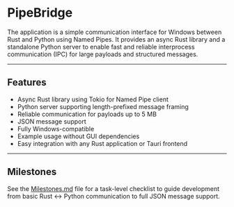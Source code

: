 # PipeBridge

The application is a simple communication interface for Windows between Rust and Python using Named Pipes. It provides an async Rust library and a standalone Python server to enable fast and reliable interprocess communication (IPC) for large payloads and structured messages.

---

## Features

- Async Rust library using Tokio for Named Pipe client
- Python server supporting length-prefixed message framing
- Reliable communication for payloads up to 5 MB
- JSON message support
- Fully Windows-compatible
- Example usage without GUI dependencies
- Easy integration with any Rust application or Tauri frontend

---

## Milestones

See the [Milestones.md](docs/Milestones.md) file for a task-level checklist to guide development from basic Rust ↔ Python communication to full JSON message support.
